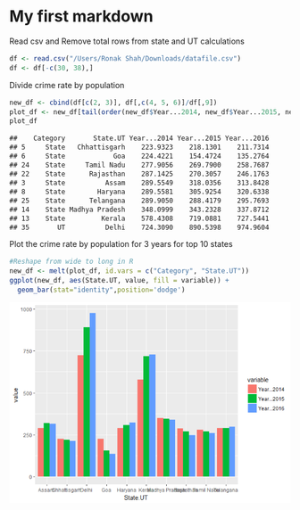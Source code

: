My first markdown
================

Read csv and Remove total rows from state and UT calculations

``` r
df <- read.csv("/Users/Ronak Shah/Downloads/datafile.csv")
df <- df[-c(30, 38),]
```

Divide crime rate by population

``` r
new_df <- cbind(df[c(2, 3)], df[,c(4, 5, 6)]/df[,9])
plot_df <- new_df[tail(order(new_df$Year...2014, new_df$Year...2015, new_df$Year...2016), 10), ]
plot_df
```

    ##    Category       State.UT Year...2014 Year...2015 Year...2016
    ## 5     State   Chhattisgarh    223.9323    218.1301    211.7314
    ## 6     State            Goa    224.4221    154.4724    135.2764
    ## 24    State     Tamil Nadu    277.9056    269.7900    258.7687
    ## 22    State      Rajasthan    287.1425    270.3057    246.1763
    ## 3     State          Assam    289.5549    318.0356    313.8428
    ## 8     State        Haryana    289.5581    305.9254    320.6338
    ## 25    State      Telangana    289.9050    288.4179    295.7693
    ## 14    State Madhya Pradesh    348.0999    343.2328    337.8712
    ## 13    State         Kerala    578.4308    719.0881    727.5441
    ## 35       UT          Delhi    724.3090    890.5398    974.9604

Plot the crime rate by population for 3 years for top 10 states

``` r
#Reshape from wide to long in R
new_df <- melt(plot_df, id.vars = c("Category", "State.UT"))
ggplot(new_df, aes(State.UT, value, fill = variable)) +
  geom_bar(stat="identity",position='dodge')
```

![](Crime_in_india_files/figure-markdown_github/unnamed-chunk-3-1.png)
